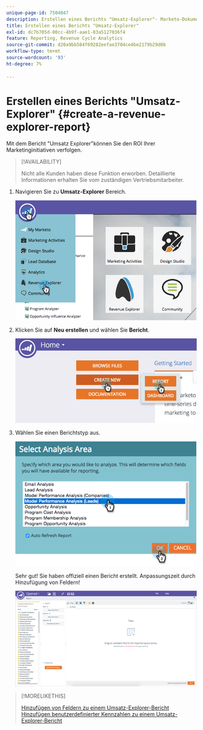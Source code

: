 ```yaml
---
unique-page-id: 7504047
description: Erstellen eines Berichts "Umsatz-Explorer"- Marketo-Dokumente - Produktdokumentation
title: Erstellen eines Berichts "Umsatz-Explorer"
exl-id: dc7b705d-00cc-4b9f-aae1-83a5127036f4
feature: Reporting, Revenue Cycle Analytics
source-git-commit: d20a9bb584f69282eefae3704ce4be2179b29d0b
workflow-type: tm+mt
source-wordcount: '93'
ht-degree: 7%

---
```


# Erstellen eines Berichts &quot;Umsatz-Explorer&quot; {#create-a-revenue-explorer-report}

Mit dem Bericht &quot;Umsatz Explorer&quot;können Sie den ROI Ihrer Marketinginitiativen verfolgen.

>[!AVAILABILITY]
>
>Nicht alle Kunden haben diese Funktion erworben. Detaillierte Informationen erhalten Sie vom zuständigen Vertriebsmitarbeiter.

1. Navigieren Sie zu **Umsatz-Explorer** Bereich.

   ![](assets/image2015-3-24-13-3a24-3a56.png)

1. Klicken Sie auf **Neu erstellen** und wählen Sie **Bericht**.

   ![](assets/image2015-3-24-13-3a20-3a40.png)

1. Wählen Sie einen Berichtstyp aus.

   ![](assets/image2015-3-24-14-3a22-3a32.png)

   Sehr gut! Sie haben offiziell einen Bericht erstellt. Anpassungszeit durch Hinzufügung von Feldern!

   ![](assets/image2015-3-24-13-3a26-3a8.png)

>[!MORELIKETHIS]
>
>[Hinzufügen von Feldern zu einem Umsatz-Explorer-Bericht](/help/marketo/product-docs/reporting/revenue-cycle-analytics/revenue-explorer/adding-fields-to-a-revenue-explorer-report.md)
>[Hinzufügen benutzerdefinierter Kennzahlen zu einem Umsatz-Explorer-Bericht](/help/marketo/product-docs/reporting/revenue-cycle-analytics/revenue-explorer/adding-custom-measures-to-a-revenue-explorer-report.md)
